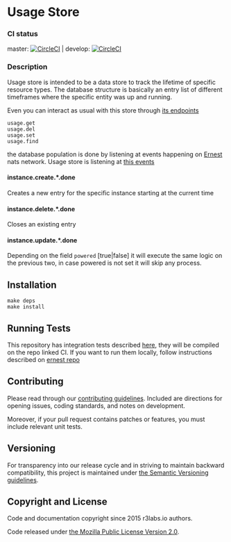 # Usage Store

### CI status
master: [![CircleCI](https://circleci.com/gh/ernestio/usage-store/tree/master.svg?style=shield)](https://circleci.com/gh/ernestio/usage-store/tree/master)  | develop: [![CircleCI](https://circleci.com/gh/ernestio/usage-store/tree/develop.svg?style=shield)](https://circleci.com/gh/ernestio/usage-store/tree/develop)

### Description

Usage store is intended to be a data store to track the lifetime of specific resource types.
The database structure is basically an entry list of different timeframes where the specific entity was up and running.

Even you can interact as usual with this store through [its endpoints](main.go#L14)
```
usage.get
usage.del
usage.set
usage.find
```
the database population is done by listening at events happening on [Ernest](http://ernest.io) nats network. Usage store is listening at [this events](main.go#L48)

#### instance.create.*.done
Creates a new entry for the specific instance starting at the current time

#### instance.delete.*.done
Closes an existing entry

#### instance.update.*.done
Depending on the field `powered` [true|false] it will execute the same logic on the previous two, in case powered is not set it will skip any process.


## Installation

```
make deps
make install
```

## Running Tests

This repository has integration tests described [here](https://github.com/ernestio/ernest/blob/master/internal/features/cli/usage_report.feature), they will be compiled on the repo linked CI. If you want to run them locally, follow instructions described on [ernest repo](https://github.com/ernestio/ernest)

## Contributing

Please read through our
[contributing guidelines](CONTRIBUTING.md).
Included are directions for opening issues, coding standards, and notes on
development.

Moreover, if your pull request contains patches or features, you must include
relevant unit tests.

## Versioning

For transparency into our release cycle and in striving to maintain backward
compatibility, this project is maintained under [the Semantic Versioning guidelines](http://semver.org/).

## Copyright and License

Code and documentation copyright since 2015 r3labs.io authors.

Code released under
[the Mozilla Public License Version 2.0](LICENSE).

